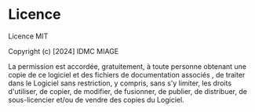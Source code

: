 # Licence

Licence MIT

Copyright (c) [2024] IDMC MIAGE

La permission est accordée, gratuitement, à toute personne obtenant une copie
de ce logiciel et des fichiers de documentation associés , de traiter
dans le Logiciel sans restriction, y compris, sans s'y limiter, les droits
d'utiliser, de copier, de modifier, de fusionner, de publier, de distribuer, de sous-licencier et/ou de vendre
des copies du Logiciel.


